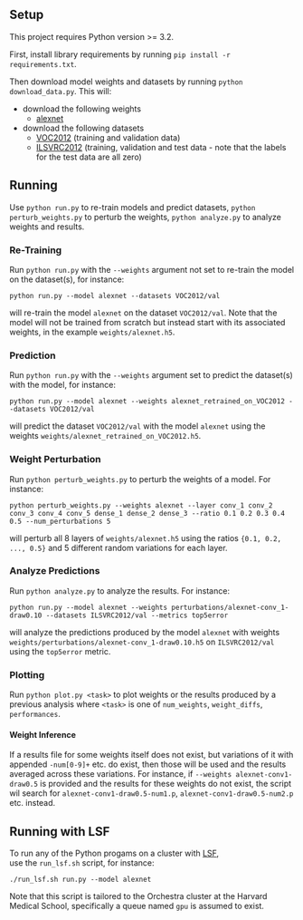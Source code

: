 
## Setup
This project requires Python version >= 3.2.

First, install library requirements by running `pip install -r requirements.txt`.

Then download model weights and datasets by running `python download_data.py`. This will:
* download the following weights
  * [alexnet](http://files.heuritech.com/weights/alexnet_weights.h5)
* download the following datasets
  * [VOC2012](http://host.robots.ox.ac.uk/pascal/VOC/voc2012/VOCtrainval_11-May-2012.tar) (training and validation data)
  * [ILSVRC2012](http://image-net.org/challenges/LSVRC/2012/) (training, validation and test data - note that the labels for the test data are all zero)


## Running
Use `python run.py` to re-train models and predict datasets, 
`python perturb_weights.py` to perturb the weights, 
`python analyze.py` to analyze weights and results.

### Re-Training
Run `python run.py` with the `--weights` argument not set to re-train the model on the dataset(s), for instance:

    python run.py --model alexnet --datasets VOC2012/val
will re-train the model `alexnet` on the dataset `VOC2012/val`.
Note that the model will not be trained from scratch but instead start with its associated weights, in the example `weights/alexnet.h5`.

### Prediction
Run `python run.py` with the `--weights` argument set to predict the dataset(s) with the model, for instance:

    python run.py --model alexnet --weights alexnet_retrained_on_VOC2012 --datasets VOC2012/val
will predict the dataset `VOC2012/val` with the model `alexnet` using the weights `weights/alexnet_retrained_on_VOC2012.h5`.

### Weight Perturbation
Run `python perturb_weights.py` to perturb the weights of a model.
For instance:

    python perturb_weights.py --weights alexnet --layer conv_1 conv_2 conv_3 conv_4 conv_5 dense_1 dense_2 dense_3 --ratio 0.1 0.2 0.3 0.4 0.5 --num_perturbations 5
will perturb all 8 layers of `weights/alexnet.h5` using the ratios `{0.1, 0.2, ..., 0.5}` and 5 different random variations for each layer.

### Analyze Predictions
Run `python analyze.py` to analyze the results.
For instance:

    python run.py --model alexnet --weights perturbations/alexnet-conv_1-draw0.10 --datasets ILSVRC2012/val --metrics top5error
will analyze the predictions produced by the model `alexnet` 
with weights `weights/perturbations/alexnet-conv_1-draw0.10.h5` 
on `ILSVRC2012/val` using the `top5error` metric.

### Plotting
Run `python plot.py <task>` to plot weights 
or the results produced by a previous analysis
where `<task>` is one of `num_weights`, `weight_diffs`, `performances`.

#### Weight Inference
If a results file for some weights itself does not exist, 
but variations of it with appended `-num[0-9]+` etc. do exist, 
then those will be used and the results averaged across these variations.
For instance, if `--weights alexnet-conv1-draw0.5` is provided 
and the results for these weights do not exist, the script wil search for 
`alexnet-conv1-draw0.5-num1.p`, `alexnet-conv1-draw0.5-num2.p` etc. instead.


## Running with LSF
To run any of the Python progams on a cluster with [LSF](https://www.ibm.com/support/knowledgecenter/SSETD4_9.1.2/lsf_kc_cmd_ref.html),  
use the `run_lsf.sh` script, for instance:

    ./run_lsf.sh run.py --model alexnet
Note that this script is tailored to the Orchestra cluster at the Harvard Medical School, 
specifically a queue named `gpu` is assumed to exist. 